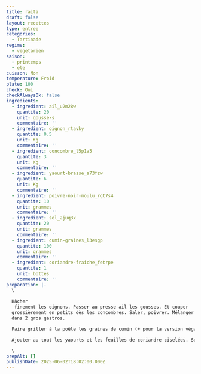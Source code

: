 ```yaml
---
title: raita
draft: false
layout: recettes
type: entree
categories:
  - Tartinade
regime:
  - vegetarien
saison:
  - printemps
  - ete
cuisson: Non
temperature: Froid
plate: 100
check: Oui
checkAlwaysOk: false
ingredients:
  - ingredient: ail_u2m28w
    quantite: 20
    unit: gousse·s
    commentaire: ''
  - ingredient: oignon_rtavky
    quantite: 0.5
    unit: Kg
    commentaire: ''
  - ingredient: concombre_l5p1a5
    quantite: 3
    unit: Kg
    commentaire: ''
  - ingredient: yaourt-brasse_a73fzw
    quantite: 6
    unit: Kg
    commentaire: ''
  - ingredient: poivre-noir-moulu_rgt7s4
    quantite: 10
    unit: grammes
    commentaire: ''
  - ingredient: sel_2juq3x
    quantite: 20
    unit: grammes
    commentaire: ''
  - ingredient: cumin-graines_l3esgp
    quantite: 100
    unit: grammes
    commentaire: ''
  - ingredient: coriandre-fraiche_fetrpe
    quantite: 1
    unit: bottes
    commentaire: ''
preparation: |-
  \    
    
  Hâcher
   finement les oignons. Passer au presse ail les gousses. Et couper 
  grossièrement en petits dès les concombres. Saler, poivrer. Mélanger 
  dans 2 gros gastros.

  Faire griller à la poêle les graines de cumin (+ pour la version végane). Puis les passer au pilon. Verser dans les légumes.

  Ajouter au tout les yaourts et les feuilles de coriandre ciselées. Servir très frais.

  \
prepAlt: []
publishDate: 2025-06-02T18:02:00.000Z
---
```


